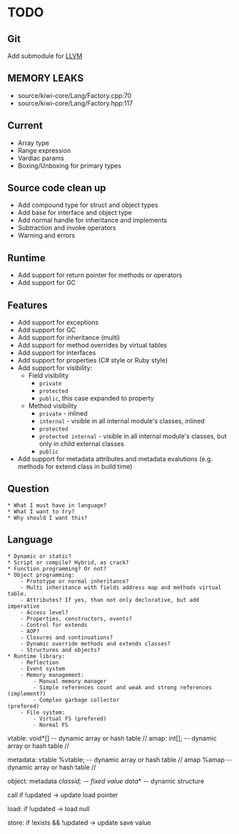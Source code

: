TODO
====

Git
---
Add submodule for [LLVM](git://github.com/earl/llvm-mirror.git)

**MEMORY LEAKS**
----------------
* source/kiwi-core/Lang/Factory.cpp:70
* source/kiwi-core/Lang/Factory.hpp:117

Current
-------
* Array type
* Range expression
* Vardiac params
* Boxing/Unboxing for primary types

Source code clean up
--------------------
* Add compound type for struct and object types
* Add base for interface and object type
* Add normal handle for inheritance and implements
* Subtraction and invoke operators
* Warning and errors

Runtime
-------
* Add support for return pointer for methods or operators
* Add support for GC

Features
--------
* Add support for exceptions
* Add support for GC
* Add support for inheritance (multi)
* Add support for method overrides by virtual tables
* Add support for interfaces
* Add support for properties (C# style or Ruby style)
* Add support for visibility:
    * Field visibility
        * `private`
        * `protected`
        * `public`, this case expanded to property
    * Method visibility
        * `private`   - inlined
        * `internal`  - visible in all internal module's classes, inlined
        * `protected`
        * `protected internal` - visible in all internal module's classes, but only in child external classes
        * `public`
* Add support for metadata attributes and metadata evalutions (e.g. methods for extend class in build time)

Question
--------
    * What I must have in language?
    * What I want to try?
    * Why should I want this?

Language
--------
    * Dynamic or static?
    * Script or compile? Hybrid, as crack?
    * Function programming? Or not?
    * Object programming:
        - Prototype or normal inheritance?
        - Multi inheritance with fields address map and methods virtual table.
        - Attributes? If yes, than not only declorative, but add imperative
        - Access level?
        - Properties, constructors, events?
        - Control for extends
        - AOP?
        - Closures and continuations?
        - Dynamic override methods and extends classes?
        - Structures and objects?
    * Runtime library:
        - Reflection
        - Event system
        - Memory management:
            - Manual memory manager
            - Simple references count and weak and strong references    (implement?)
            - Complex garbage collector                                 (prefered)
        - File system:
            - Virtual FS (prefered)
            - Normal FS

vtable: void*[]         -- dynamic array or hash table //
amap:   int[];          -- dynamic array or hash table //

metadata:
    vtable  %vtable;    -- dynamic array or hash table //
    amap    %amap       -- dynamic array or hash table //

object:
    metadata *classid;  -- fixed value
    data**              -- dynamic structure

call
    if !updated -> update
    load pointer

load:
    if !updated -> load null

store:
    if !exists && !updated -> update
    save value
